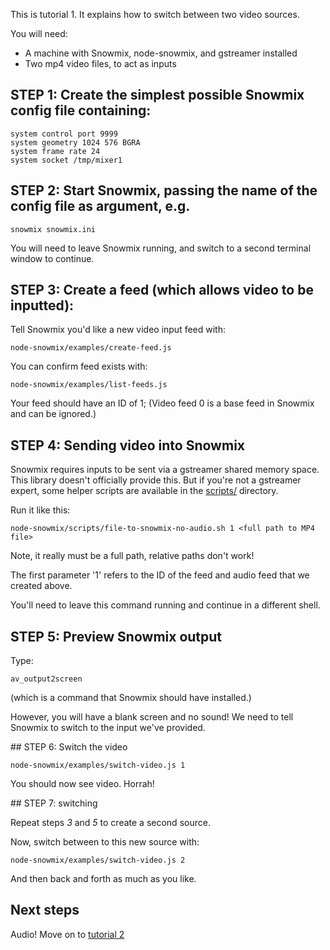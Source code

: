 This is tutorial 1. It explains how to switch between two video sources.

You will need:

* A machine with Snowmix, node-snowmix, and gstreamer installed
* Two mp4 video files, to act as inputs

## STEP 1: Create the simplest possible Snowmix config file containing:

    system control port 9999
    system geometry 1024 576 BGRA
    system frame rate 24
    system socket /tmp/mixer1

## STEP 2: Start Snowmix, passing the name of the config file as argument, e.g.

    snowmix snowmix.ini

You will need to leave Snowmix running, and switch to a second terminal window to continue.

## STEP 3: Create a feed (which allows video to be inputted):

Tell Snowmix you'd like a new video input feed with:

    node-snowmix/examples/create-feed.js

You can confirm feed exists with:

    node-snowmix/examples/list-feeds.js

Your feed should have an ID of 1;
(Video feed 0 is a base feed in Snowmix and can be ignored.)

## STEP 4: Sending video into Snowmix

Snowmix requires inputs to be sent via a gstreamer shared memory space.
This library doesn't officially provide this. But if you're not a gstreamer expert,
some helper scripts are available in the [scripts/](../scripts/) directory.

Run it like this:

    node-snowmix/scripts/file-to-snowmix-no-audio.sh 1 <full path to MP4 file>

Note, it really must be a full path, relative paths don't work!

The first parameter '1' refers to the ID of the feed and audio feed that we created above.

You'll need to leave this command running and continue in a different shell.

## STEP 5: Preview Snowmix output

Type:

    av_output2screen

(which is a command that Snowmix should have installed.)

However, you will have a blank screen and no sound!
We need to tell Snowmix to switch to the input we've provided.

## STEP 6: Switch the video

    node-snowmix/examples/switch-video.js 1

You should now see video. Horrah!

## STEP 7: switching

Repeat steps *3* and *5* to create a second source.

Now, switch between to this new source with:

    node-snowmix/examples/switch-video.js 2

And then back and forth as much as you like.

## Next steps

Audio! Move on to [tutorial 2](tutorial2--switching-audio.md)
